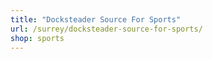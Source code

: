 ```yaml
---
title: "Docksteader Source For Sports"
url: /surrey/docksteader-source-for-sports/
shop: sports
---
```

